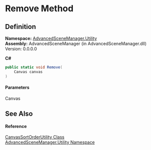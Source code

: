 # Remove Method

## Definition

**Namespace:** [AdvancedSceneManager.Utility](N_AdvancedSceneManager_Utility.md)\
**Assembly:** AdvancedSceneManager (in AdvancedSceneManager.dll) Version: 0.0.0.0

**C#**

```c#
public static void Remove(
	Canvas canvas
)
```

#### Parameters

&#x20; Canvas&#x20;

## See Also

#### Reference

[CanvasSortOrderUtility Class](T_AdvancedSceneManager_Utility_CanvasSortOrderUtility.md)\
[AdvancedSceneManager.Utility Namespace](N_AdvancedSceneManager_Utility.md)
